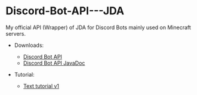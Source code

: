 # Discord-Bot-API---JDA
My official API (Wrapper) of JDA for Discord Bots mainly used on Minecraft servers.

* Downloads:
  * [Discord Bot API](http://tjplaysnow.ddns.net/portfolio/minecraft-plugins/Discord-Bot-API/Discord-Bot-API.jar)
  * [Discord Bot API JavaDoc](http://tjplaysnow.ddns.net/portfolio/minecraft-plugins/Discord-Bot-API/doc/)

* Tutorial:
  * [Text tutorial v1](http://tjplaysnow.ddns.net/portfolio/minecraft-plugins/Discord-Bot-API/)
